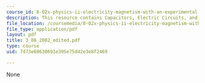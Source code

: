 ```yaml
---
course_id: 8-02x-physics-ii-electricity-magnetism-with-an-experimental-focus-spring-2005
description: This resource contains Capacitors, Electric Circuits, and Dielectrics.
file_location: /coursemedia/8-02x-physics-ii-electricity-magnetism-with-an-experimental-focus-spring-2005/7473e60630691e395e75d42e3e8f2469_3_08_2002_edited.pdf
file_type: application/pdf
layout: pdf
title: 3_08_2002_edited.pdf
type: course
uid: 7473e60630691e395e75d42e3e8f2469

---
```

None